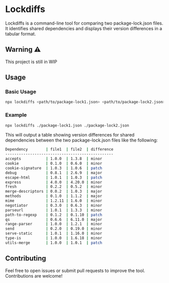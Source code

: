 # Lockdiffs

Lockdiffs is a command-line tool for comparing two package-lock.json files. It identifies shared dependencies and displays their version differences in a tabular format.

## Warning :warning:
This project is still in WIP

## Usage

### Basic Usage

```bash
npx lockdiffs <path/to/package-lock1.json> <path/to/package-lock2.json>
```

### Example

```bash
npx lockdiffs ./package-lock1.json ./package-lock2.json
```

This will output a table showing version differences for shared dependencies between the two package-lock.json files like the following:

```bash
Dependency        | file1  | file2  | difference
------------------------------------------------
accepts           | 1.0.0  | 1.3.8  | minor
cookie            | 0.1.0  | 0.6.0  | minor
cookie-signature  | 1.0.3  | 1.0.6  | patch
debug             | 0.8.1  | 2.6.9  | major
escape-html       | 1.0.1  | 1.0.3  | patch
express           | 4.0.0  | 4.20.0 | minor
fresh             | 0.2.2  | 0.5.2  | minor
merge-descriptors | 0.0.2  | 1.0.3  | major
methods           | 0.1.0  | 1.1.2  | major
mime              | 1.2.11 | 1.6.0  | minor
negotiator        | 0.3.0  | 0.6.3  | minor
parseurl          | 1.0.1  | 1.3.3  | minor
path-to-regexp    | 0.1.2  | 0.1.10 | patch
qs                | 0.6.6  | 6.11.0 | major
range-parser      | 1.0.0  | 1.2.1  | minor
send              | 0.2.0  | 0.19.0 | minor
serve-static      | 1.0.1  | 1.16.0 | minor
type-is           | 1.0.0  | 1.6.18 | minor
utils-merge       | 1.0.0  | 1.0.1  | patch
```

## Contributing

Feel free to open issues or submit pull requests to improve the tool. Contributions are welcome!
